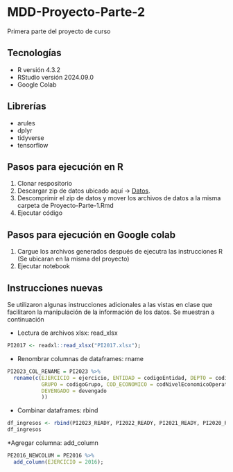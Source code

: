 # MDD-Proyecto-Parte-2
Primera parte del proyecto de curso

## Tecnologías

* R versión 4.3.2
* RStudio versión 2024.09.0
* Google Colab

## Librerías

* arules
* dplyr
* tidyverse
* tensorflow

## Pasos para ejecución en R

1. Clonar respositorio
2. Descargar zip de datos ubicado aquí -> [Datos](https://drive.google.com/file/d/1vmzETxuv_Hg7rVRYzRe0O37MxJ4iFJvU/view?usp=drive_link).
3. Descomprimir el zip de datos y mover los archivos de datos a la misma carpeta de Proyecto-Parte-1.Rmd
4. Ejecutar código

## Pasos para ejecución en Google colab

1. Cargue los archivos generados después de ejecutra las instrucciones R (Se ubicaran en la misma del proyecto)
2. Ejecutar notebook

## Instrucciones nuevas

Se utilizaron algunas instrucciones adicionales a las vistas en clase que facilitaron la manipulación de la información de los datos. Se muestran a continuación

* Lectura de archivos xlsx: read_xlsx
``` r
PI2017 <- readxl::read_xlsx("PI2017.xlsx");
```
* Renombrar columnas de dataframes: rname
``` r
PI2023_COL_RENAME = PI2023 %>% 
  rename(c(EJERCICIO = ejercicio, ENTIDAD = codigoEntidad, DEPTO = codigoDepto, CLASE = codigoClase, SECCION = codigoSeccion,
           GRUPO = codigoGrupo, COD_ECONOMICO = codNivelEconomicoOperativo, RECURSO = codigoRecurso, ASIGNADO = asignado, VIGENTE = vigente,
           DEVENGADO = devengado
           ))
```

* Combinar dataframes: rbind
``` r
df_ingresos <- rbind(PI2023_READY, PI2022_READY, PI2021_READY, PI2020_READY, PI2019_READY, PI2018_READY, PI2017_READY, PI2016_READY);
df_ingresos
```

*Agregar columna: add_column
``` r
PE2016_NEWCOLUM = PE2016 %>%
  add_column(EJERCICIO = 2016);
```
